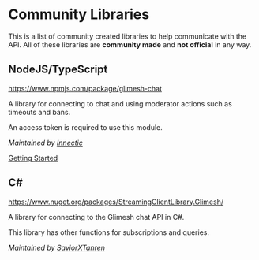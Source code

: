 # Community Libraries

This is a list of community created libraries to help communicate with the API. All of these libraries are **community made** and **not official** in any way.


## NodeJS/TypeScript
https://www.npmjs.com/package/glimesh-chat

A library for connecting to chat and using moderator actions such as timeouts and bans.

An access token is required to use this module.

*Maintained by [Innectic](https://glimesh.tv/Innectic)*

[Getting Started]()

## C#
https://www.nuget.org/packages/StreamingClientLibrary.Glimesh/

A library for connecting to the Glimesh chat API in C#.

This library has other functions for subscriptions and queries.

*Maintained by [SaviorXTanren](https://glimesh.tv/SaviorXTanren)*